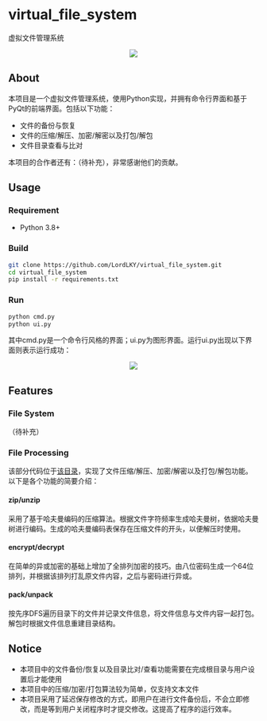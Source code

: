 # virtual_file_system
虚拟文件管理系统

<div align=center>
<img src="https://github.com/LordLKY/virtual_file_system/blob/main/asset/3.jpg">
</div>

## About

本项目是一个虚拟文件管理系统，使用Python实现，并拥有命令行界面和基于PyQt的前端界面。包括以下功能：

- 文件的备份与恢复
- 文件的压缩/解压、加密/解密以及打包/解包
- 文件目录查看与比对

本项目的合作者还有：（待补充），非常感谢他们的贡献。

## Usage

### Requirement

- Python 3.8+

### Build

```bash
git clone https://github.com/LordLKY/virtual_file_system.git
cd virtual_file_system
pip install -r requirements.txt
```

### Run

```bash
python cmd.py
python ui.py
```

其中cmd.py是一个命令行风格的界面；ui.py为图形界面。运行ui.py出现以下界面则表示运行成功：

<div align=center>
<img src="https://github.com/LordLKY/virtual_file_system/blob/main/asset/2.png">
</div>

## Features

### File System

（待补充）

### File Processing

该部分代码位于[该目录](https://github.com/LordLKY/virtual_file_system/tree/main/file_process)，实现了文件压缩/解压、加密/解密以及打包/解包功能。以下是各个功能的简要介绍：

#### zip/unzip

采用了基于哈夫曼编码的压缩算法。根据文件字符频率生成哈夫曼树，依据哈夫曼树进行编码。生成的哈夫曼编码表保存在压缩文件的开头，以便解压时使用。

#### encrypt/decrypt

在简单的异或加密的基础上增加了全排列加密的技巧。由八位密码生成一个64位排列，并根据该排列打乱原文件内容，之后与密码进行异或。

#### pack/unpack

按先序DFS遍历目录下的文件并记录文件信息，将文件信息与文件内容一起打包。解包时根据文件信息重建目录结构。

## Notice

- 本项目中的文件备份/恢复以及目录比对/查看功能需要在完成根目录与用户设置后才能使用
- 本项目中的压缩/加密/打包算法较为简单，仅支持文本文件
- 本项目采用了延迟保存修改的方式，即用户在进行文件备份后，不会立即修改，而是等到用户关闭程序时才提交修改。这提高了程序的运行效率。